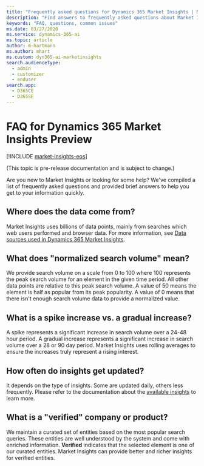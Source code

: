 ```yaml
---
title: "Frequently asked questions for Dynamics 365 Market Insights | Microsoft Docs"
description: "Find answers to frequently asked questions about Market Insights."
keywords: "FAQ, questions, common issues"
ms.date: 03/27/2020
ms.service: dynamics-365-ai
ms.topic: article
author: m-hartmann
ms.author: mhart
ms.custom: dyn365-ai-marketinsights
search.audienceType: 
  - admin
  - customizer
  - enduser
search.app: 
  - D365CE
  - D365SE
---
```


# FAQ for Dynamics 365 Market Insights Preview

[!INCLUDE [market-insights-eos](../includes/market-insights-eos.md)]

(This topic is pre-release documentation and is subject to change.)

Are you new to Market Insights or looking for some help? We've compiled a list of frequently asked questions and provided brief answers to help you get to your information quickly.  

## Where does the data come from?

Market Insights uses billions of data points, mainly from searches which web users performed and browser data. For more information, see [Data sources used in Dynamics 365 Market Insights](about-data.md).

## What does "normalized search volume" mean?

We provide search volume on a scale from 0 to 100 where 100 represents the peak search volume for an element in the given time period. All other data points are relative to this peak search volume. A value of 50 means the element is half as popular from its peak popularity. A value of 0 means that there isn't enough search volume data to provide a normalized value.

## What is a spike increase vs. a gradual increase?

A spike represents a significant increase in search volume over a 24-48 hour period. A gradual increase represents a significant increase in search volume over a 28 or 90 day period. Market Insights uses rolling averages to ensure the increases truly represent a rising interest.

## How often do insights get updated?

It depends on the type of insights. Some are updated daily, others less frequently. Please refer to the documentation about the [available insights](available-insights.md) to learn more.

## What is a "verified" company or product?

We maintain a curated set of entities based on the most popular search queries. These entities are well understood by the system and come with enriched information. **Verified** indicates that the selected element is one of our curated entities. Market Insights can provide better and richer insights for verified entities.

